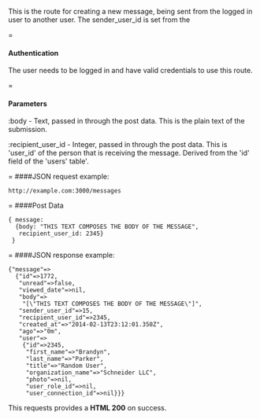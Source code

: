 This is the route for creating a new message, being sent from the logged in user to another user. The sender_user_id is set from the

=
#### Authentication
The user needs to be logged in and have valid credentials to use this route.

=
#### Parameters
:body - Text, passed in through the post data. This is the plain text of the submission.

:recipient_user_id - Integer, passed in through the post data. This is 'user_id' of the person that is receiving the message. Derived from the 'id' field of the 'users' table'.

=
####JSON request example:
```
http://example.com:3000/messages
```

=
####Post Data
```
{ message: 
  {body: "THIS TEXT COMPOSES THE BODY OF THE MESSAGE", 
   recipient_user_id: 2345} 
 }
```
=
####JSON response example:

```
{"message"=>
  {"id"=>1772,
   "unread"=>false,
   "viewed_date"=>nil,
   "body"=>
    "[\"THIS TEXT COMPOSES THE BODY OF THE MESSAGE\"]",
   "sender_user_id"=>15,
   "recipient_user_id"=>2345,
   "created_at"=>"2014-02-13T23:12:01.350Z",
   "ago"=>"0m",
   "user"=>
    {"id"=>2345,
     "first_name"=>"Brandyn",
     "last_name"=>"Parker",
     "title"=>"Random User",
     "organization_name"=>"Schneider LLC",
     "photo"=>nil,
     "user_role_id"=>nil,
     "user_connection_id"=>nil}}}
```

This requests provides a <strong>HTML 200</strong> on success.